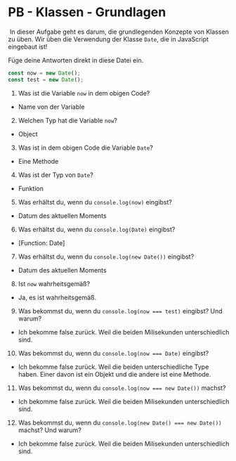 # PB - Klassen - Grundlagen
​
In dieser Aufgabe geht es darum, die grundlegenden Konzepte von Klassen zu üben. Wir üben die Verwendung der Klasse `Date`, die in JavaScript eingebaut ist!

Füge deine Antworten direkt in diese Datei ein.

```js
const now = new Date();
const test = new Date();
```

1. Was ist die Variable `now` in dem obigen Code?
  - Name von der Variable
2. Welchen Typ hat die Variable `now`?
  - Object
3. Was ist in dem obigen Code die Variable `Date`?
  - Eine Methode
4. Was ist der Typ von `Date`?
  - Funktion
5. Was erhältst du, wenn du `console.log(now)` eingibst?
  - Datum des aktuellen Moments
6. Was erhältst du, wenn du `console.log(Date)` eingibst?
  - [Function: Date]
7. Was erhältst du, wenn du `console.log(new Date())` eingibst?
  - Datum des aktuellen Moments
8. Ist `now` wahrheitsgemäß?
  - Ja, es ist wahrheitsgemäß.
9. Was bekommst du, wenn du `console.log(now === test)` eingibst? Und warum?
  - Ich bekomme false zurück. Weil die beiden Milisekunden unterschiedlich sind.
10. Was bekommst du, wenn du `console.log(now === Date)` eingibst?
  - Ich bekomme false zurück. Weil die beiden unterschiedliche Type haben. Einer davon ist ein Objekt und die andere ist eine Methode. 
11. Was bekommst du, wenn du `console.log(now === new Date())` machst?
  - Ich bekomme false zurück. Weil die beiden Milisekunden unterschiedlich sind.  
12. Was bekommst du, wenn du `console.log(new Date() === new Date())` machst? Und warum?
  - Ich bekomme false zurück. Weil die beiden Milisekunden unterschiedlich sind.